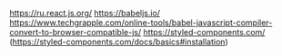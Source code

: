 https://ru.react.js.org/
https://babeljs.io/
https://www.techgrapple.com/online-tools/babel-javascript-compiler-convert-to-browser-compatible-js/
https://styled-components.com/ (https://styled-components.com/docs/basics#installation)